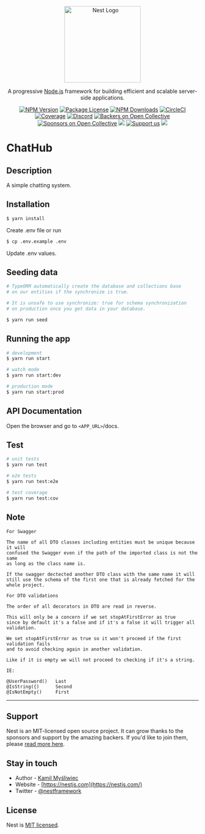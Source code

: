 <p align="center">
  <a href="http://nestjs.com/" target="blank"><img src="https://nestjs.com/img/logo-small.svg" width="200" alt="Nest Logo" /></a>
</p>

[circleci-image]: https://img.shields.io/circleci/build/github/nestjs/nest/master?token=abc123def456
[circleci-url]: https://circleci.com/gh/nestjs/nest

  <p align="center">A progressive <a href="http://nodejs.org" target="_blank">Node.js</a> framework for building efficient and scalable server-side applications.</p>
    <p align="center">
<a href="https://www.npmjs.com/~nestjscore" target="_blank"><img src="https://img.shields.io/npm/v/@nestjs/core.svg" alt="NPM Version" /></a>
<a href="https://www.npmjs.com/~nestjscore" target="_blank"><img src="https://img.shields.io/npm/l/@nestjs/core.svg" alt="Package License" /></a>
<a href="https://www.npmjs.com/~nestjscore" target="_blank"><img src="https://img.shields.io/npm/dm/@nestjs/common.svg" alt="NPM Downloads" /></a>
<a href="https://circleci.com/gh/nestjs/nest" target="_blank"><img src="https://img.shields.io/circleci/build/github/nestjs/nest/master" alt="CircleCI" /></a>
<a href="https://coveralls.io/github/nestjs/nest?branch=master" target="_blank"><img src="https://coveralls.io/repos/github/nestjs/nest/badge.svg?branch=master#9" alt="Coverage" /></a>
<a href="https://discord.gg/G7Qnnhy" target="_blank"><img src="https://img.shields.io/badge/discord-online-brightgreen.svg" alt="Discord"/></a>
<a href="https://opencollective.com/nest#backer" target="_blank"><img src="https://opencollective.com/nest/backers/badge.svg" alt="Backers on Open Collective" /></a>
<a href="https://opencollective.com/nest#sponsor" target="_blank"><img src="https://opencollective.com/nest/sponsors/badge.svg" alt="Sponsors on Open Collective" /></a>
  <a href="https://paypal.me/kamilmysliwiec" target="_blank"><img src="https://img.shields.io/badge/Donate-PayPal-ff3f59.svg"/></a>
    <a href="https://opencollective.com/nest#sponsor"  target="_blank"><img src="https://img.shields.io/badge/Support%20us-Open%20Collective-41B883.svg" alt="Support us"></a>
  <a href="https://twitter.com/nestframework" target="_blank"><img src="https://img.shields.io/twitter/follow/nestframework.svg?style=social&label=Follow"></a>
</p>
  <!--[![Backers on Open Collective](https://opencollective.com/nest/backers/badge.svg)](https://opencollective.com/nest#backer)
  [![Sponsors on Open Collective](https://opencollective.com/nest/sponsors/badge.svg)](https://opencollective.com/nest#sponsor)-->

# ChatHub

## Description
A simple chatting system.

## Installation

```bash
$ yarn install
```

Create .env file or run
```bash
$ cp .env.example .env
```

Update .env values.

## Seeding data

```bash
# TypeORM automatically create the database and collections base
# on our entities if the synchronize is true.

# It is unsafe to use synchronize: true for schema synchronization
# on production once you get data in your database.

$ yarn run seed
```

## Running the app

```bash
# development
$ yarn run start

# watch mode
$ yarn run start:dev

# production mode
$ yarn run start:prod
```

## API Documentation

Open the browser and go to `<APP_URL>`/docs.

## Test

```bash
# unit tests
$ yarn run test

# e2e tests
$ yarn run test:e2e

# test coverage
$ yarn run test:cov
```

## Note

`For Swagger`
```
The name of all DTO classes including entities must be unique because it will
confused the Swagger even if the path of the imported class is not the same
as long as the class name is.

If the swagger dectected another DTO class with the same name it will
still use the schema of the first one that is already fetched for the whole project.

```
`For DTO validations`
```
The order of all decorators in DTO are read in reverse.

This will only be a concern if we set stopAtFirstError as true
since by default it's a false and if it's a false it will trigger all validation.

We set stopAtFirstError as true so it won't proceed if the first validation fails
and to avoid checking again in another validation.

Like if it is empty we will not proceed to checking if it's a string.

IE:

@UserPassword()   Last
@IsString({)      Second
@IsNotEmpty()     First
```

- - - -

## Support

Nest is an MIT-licensed open source project. It can grow thanks to the sponsors and support by the amazing backers. If you'd like to join them, please [read more here](https://docs.nestjs.com/support).

## Stay in touch

- Author - [Kamil Myśliwiec](https://kamilmysliwiec.com)
- Website - [https://nestjs.com](https://nestjs.com/)
- Twitter - [@nestframework](https://twitter.com/nestframework)

## License

Nest is [MIT licensed](LICENSE).
